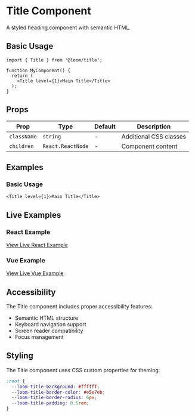 # Title Component

A styled heading component with semantic HTML.

## Basic Usage

```tsx
import { Title } from '@loom/title';

function MyComponent() {
  return (
    <Title level={1}>Main Title</Title>
  );
}
```

## Props

| Prop | Type | Default | Description |
|------|------|---------|-------------|
| `className` | `string` | - | Additional CSS classes |
| `children` | `React.ReactNode` | - | Component content |

## Examples

### Basic Usage

```tsx
<Title level={1}>Main Title</Title>
```

## Live Examples

### React Example
[View Live React Example](https://loom-css-react.vercel.app/components/title)

### Vue Example
[View Live Vue Example](https://loom-css-vue.netlify.app/components/title)

## Accessibility

The Title component includes proper accessibility features:

- Semantic HTML structure
- Keyboard navigation support
- Screen reader compatibility
- Focus management

## Styling

The Title component uses CSS custom properties for theming:

```css
:root {
  --loom-title-background: #ffffff;
  --loom-title-border-color: #e5e7eb;
  --loom-title-border-radius: 6px;
  --loom-title-padding: 0.5rem;
}
```
